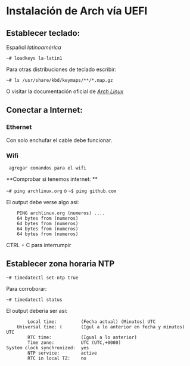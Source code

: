 # Instalación de Arch vía UEFI

## Establecer teclado:
Español _latinoamérica_

```~# loadkeys la-latin1 ```

Para otras distribuciones de teclado escribir:

```~# ls /usr/share/kbd/keymaps/**/*.map.gz```

O visitar la documentación oficial de [_Arch Linux_](https://wiki.archlinux.org/index.php/Installation_guide)

## Conectar a Internet:

### Ethernet

Con solo enchufar el cable debe funcionar.

### Wifi

``` agregar comandos para el wifi```

**Comprobar si tenemos internet: **

```~# ping archlinux.org``` o ```~$ ping github.com```

El output debe verse algo así:
``` 
    PING archlinux.org (numeros) ....
    64 bytes from (numeros)
    64 bytes from (numeros)
    64 bytes from (numeros)
    64 bytes from (numeros)
```

CTRL + C para interrumpir


## Establecer zona horaria NTP

```~# timedatectl set-ntp true```

Para corroborar:

```~# timedatectl status```

El output debería ser así:

``` 
        Local time:         (Fecha actual) (Minutos) UTC
    Universal time: (       (Igul a lo anterior en fecha y minutos) UTC
        RTC time:           (Igual a lo anterior)
        Time zone:          UTC (UTC,+0000)
System clock synchronized:  yes
        NTP service:        active
        RTC in local TZ:    no
```

